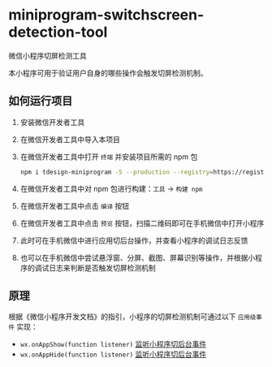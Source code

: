 # miniprogram-switchscreen-detection-tool

微信小程序切屏检测工具

本小程序可用于验证用户自身的哪些操作会触发切屏检测机制。

## 如何运行项目

1. 安装微信开发者工具

2. 在微信开发者工具中导入本项目

3. 在微信开发者工具中打开 `终端` 并安装项目所需的 npm 包

    ```bash
    npm i tdesign-miniprogram -S --production --registry=https://registry.npmmirror.com
    ```

4. 在微信开发者工具中对 npm 包进行构建：`工具` -> `构建 npm`

5. 在微信开发者工具中点击 `编译` 按钮

6. 在微信开发者工具中点击 `预览` 按钮，扫描二维码即可在手机微信中打开小程序

7. 此时可在手机微信中进行应用切后台操作，并查看小程序的调试日志反馈

8. 也可以在手机微信中尝试悬浮窗、分屏、截图、屏幕识别等操作，并根据小程序的调试日志来判断是否触发切屏检测机制

## 原理

根据《微信小程序开发文档》的指引，小程序的切屏检测机制可通过以下 `应用级事件` 实现：

- `wx.onAppShow(function listener)` [监听小程序切后台事件](https://developers.weixin.qq.com/miniprogram/dev/api/base/app/app-event/wx.onAppShow.html)
- `wx.onAppHide(function listener)` [监听小程序切后台事件](https://developers.weixin.qq.com/miniprogram/dev/api/base/app/app-event/wx.onAppHide.html)
